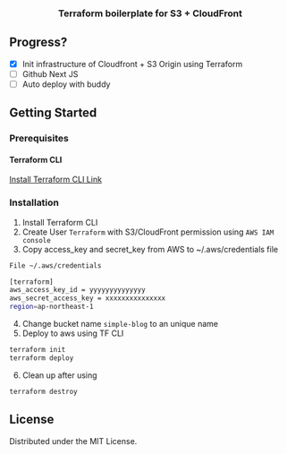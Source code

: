 <!-- PROJECT LOGO -->
<div align="center">
  <h3 align="center">Terraform boilerplate for S3 + CloudFront</h3>  
</div>

## Progress?
- [x] Init infrastructure of Cloudfront + S3 Origin using Terraform
- [ ] Github Next JS
- [ ] Auto deploy with buddy

<!-- GETTING STARTED -->
## Getting Started

### Prerequisites

#### Terraform CLI
[Install Terraform CLI Link](https://developer.hashicorp.com/terraform/downloads?product_intent=terraform)

### Installation

1. Install Terraform CLI
2. Create User `Terraform` with S3/CloudFront permission using `AWS IAM console`
3. Copy access_key and secret_key from AWS to ~/.aws/credentials file

```bash
File ~/.aws/credentials

[terraform]
aws_access_key_id = yyyyyyyyyyyyyy
aws_secret_access_key = xxxxxxxxxxxxxxx
region=ap-northeast-1
```

4. Change bucket name `simple-blog` to an unique name
5. Deploy to aws using TF CLI
```bash
terraform init
terraform deploy
```
6. Clean up after using
```bash
terraform destroy
```

<!-- LICENSE -->
## License

Distributed under the MIT License.
